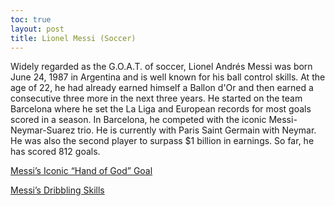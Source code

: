 ```yaml
---
toc: true
layout: post
title: Lionel Messi (Soccer)
---
```


Widely regarded as the G.O.A.T. of soccer, Lionel Andrés Messi was born June 24, 1987 in Argentina and is well known for his ball control skills. At the age of 22, he had already earned himself a Ballon d'Or and then earned a consecutive three more in the next three years. He started on the team Barcelona where he set the La Liga and European records for most goals scored in a season. In Barcelona, he competed with the iconic Messi-Neymar-Suarez trio. He is currently with Paris Saint Germain with Neymar. He was also the second player to surpass $1 billion in earnings. So far, he has scored 812 goals.

[Messi’s Iconic “Hand of God” Goal](https://youtu.be/fM_WkMvOogQ)


[Messi’s Dribbling Skills ](https://www.youtube.com/watch?v=sphHO8-dGnk)

